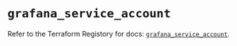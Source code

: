 # `grafana_service_account`

Refer to the Terraform Registory for docs: [`grafana_service_account`](https://registry.terraform.io/providers/grafana/grafana/3.16.0/docs/resources/service_account).
